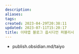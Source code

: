 ```yaml
---
description:
aliases: 
tags: 
created: 2023-04-29T20:38:11
updated: 2023-07-11T15:20:17
title: 이태엽 블로그 옵시디언 퍼블리시
---
```

- publish.obsidian.md/taiyo